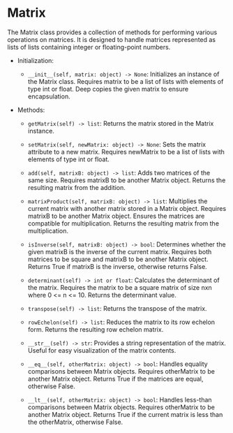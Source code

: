 # Matrix

The Matrix class provides a collection of methods for performing various operations on matrices. 
It is designed to handle matrices represented as lists of lists containing integer or 
floating-point numbers.

- Initialization:

  - `__init__(self, matrix: object) -> None`:
  Initializes an instance of the Matrix class.
  Requires matrix to be a list of lists with elements of type int or float.
  Deep copies the given matrix to ensure encapsulation.

- Methods:

  - `getMatrix(self) -> list`:
  Returns the matrix stored in the Matrix instance.

  - `setMatrix(self, newMatrix: object) -> None`:
  Sets the matrix attribute to a new matrix.
  Requires newMatrix to be a list of lists with elements of type int or float.

  - `add(self, matrixB: object) -> list`:
  Adds two matrices of the same size.
  Requires matrixB to be another Matrix object.
  Returns the resulting matrix from the addition.

  - `matrixProduct(self, matrixB: object) -> list`:
  Multiplies the current matrix with another matrix stored in a Matrix object.
  Requires matrixB to be another Matrix object.
  Ensures the matrices are compatible for multiplication.
  Returns the resulting matrix from the multiplication.
  
  - `isInverse(self, matrixB: object) -> bool`:
  Determines whether the given matrixB is the inverse of the current matrix.
  Requires both matrices to be square and matrixB to be another Matrix object.
  Returns True if matrixB is the inverse, otherwise returns False.

  - `determinant(self) -> int or float`:
  Calculates the determinant of the matrix.
  Requires the matrix to be a square matrix of size nxn where 0 <= n <= 10.
  Returns the determinant value.

  - `transpose(self) -> list`:
  Returns the transpose of the matrix.

  - `rowEchelon(self) -> list`:
  Reduces the matrix to its row echelon form.
  Returns the resulting row echelon matrix.

  - `__str__(self) -> str`:
  Provides a string representation of the matrix.
  Useful for easy visualization of the matrix contents.

  - `__eq__(self, otherMatrix: object) -> bool`:
  Handles equality comparisons between Matrix objects.
  Requires otherMatrix to be another Matrix object.
  Returns True if the matrices are equal, otherwise False.

  - `__lt__(self, otherMatrix: object) -> bool`:
  Handles less-than comparisons between Matrix objects.
  Requires otherMatrix to be another Matrix object.
  Returns True if the current matrix is less than the otherMatrix, otherwise False.
